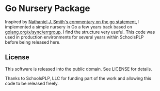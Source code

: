 # Go Nursery Package

Inspired by [Nathaniel J. Smith's commentary on the go statement](https://vorpus.org/blog/notes-on-structured-concurrency-or-go-statement-considered-harmful/), I implemented a simple nursery in Go a few years back based on [golang.org/x/sync/errgroup](https://pkg.go.dev/golang.org/x/sync/errgroup). I find the structure very useful. This code was used in production environments for several years within SchoolsPLP before being released here.

## License

This software is released into the public domain. See LICENSE for details.

Thanks to SchoolsPLP, LLC for funding part of the work and allowing this code to be released freely.
